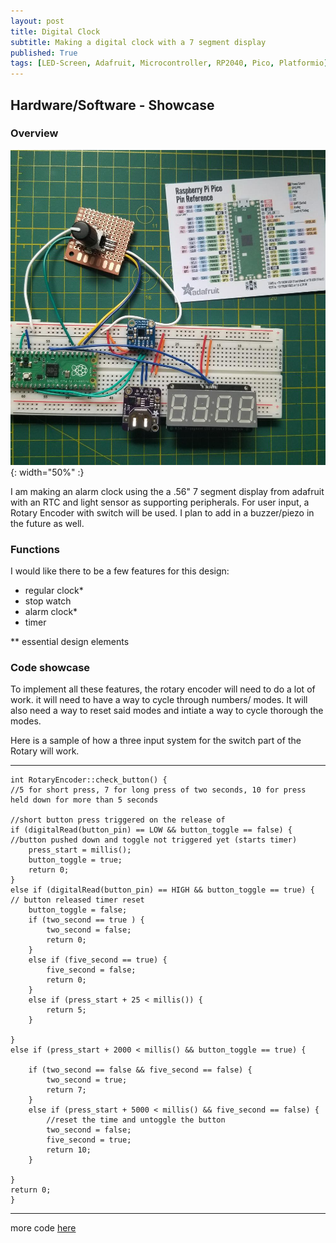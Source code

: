 ```yaml
---
layout: post
title: Digital Clock 
subtitle: Making a digital clock with a 7 segment display 
published: True
tags: [LED-Screen, Adafruit, Microcontroller, RP2040, Pico, Platformio]
---
```

## Hardware/Software - Showcase

### Overview  

![breadboard_digitalclock](https://github.com/hbchaney/Blogging/blob/master/Projects/Digital_clock/imgs/digital_clock_breadboard.jpg?raw=true){: width="50%" :}

I am making an alarm clock using the a .56" 7 segment display from adafruit with an RTC and light sensor as supporting peripherals. For user input, a Rotary Encoder with switch will be used. I plan to add in a buzzer/piezo in the future as well. 

### Functions 

I would like there to be a few features for this design:  
- regular clock*
- stop watch 
- alarm clock*
- timer 

** essential design elements 

### Code showcase 
To implement all these features, the rotary encoder will need to do a lot of work. it will need to have a way to cycle through numbers/ modes. It will also need a way to reset said modes and intiate a way to cycle thorough the modes. 

Here is a sample of how a three input system for the switch part of the Rotary will work. 

---

    int RotaryEncoder::check_button() {  
    //5 for short press, 7 for long press of two seconds, 10 for press held down for more than 5 seconds 

    //short button press triggered on the release of  
    if (digitalRead(button_pin) == LOW && button_toggle == false) { //button pushed down and toggle not triggered yet (starts timer)
        press_start = millis(); 
        button_toggle = true; 
        return 0; 
    }
    else if (digitalRead(button_pin) == HIGH && button_toggle == true) { // button released timer reset
        button_toggle = false;
        if (two_second == true ) { 
            two_second = false; 
            return 0; 
        }
        else if (five_second == true) { 
            five_second = false; 
            return 0; 
        }
        else if (press_start + 25 < millis()) { 
            return 5; 
        }

    }
    else if (press_start + 2000 < millis() && button_toggle == true) { 

        if (two_second == false && five_second == false) { 
            two_second = true; 
            return 7; 
        }
        else if (press_start + 5000 < millis() && five_second == false) { 
            //reset the time and untoggle the button 
            two_second = false; 
            five_second = true; 
            return 10; 
        }

    }
    return 0; 
    }
--- 

more code [here](https://github.com/hbchaney/Blogging/tree/master/Projects/Digital_clock/Digital_clock)






